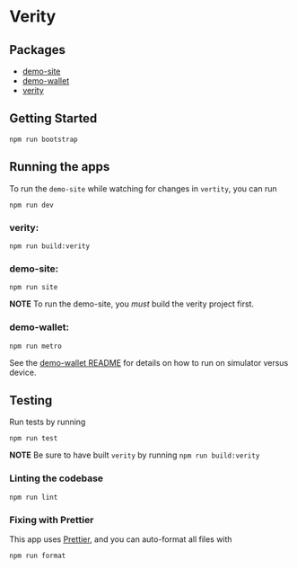 # Verity

## Packages

- [demo-site](./packages/demo-site)
- [demo-wallet](./packages/demo-wallet)
- [verity](./packages/verity)

## Getting Started

```
npm run bootstrap
```

## Running the apps

To run the `demo-site` while watching for changes in `vertity`, you can run

```
npm run dev
```

### verity:

```
npm run build:verity
```

### demo-site:

```
npm run site
```

**NOTE** To run the demo-site, you _must_ build the verity project first.

### demo-wallet:

```
npm run metro
```

See the [demo-wallet README](https://github.com/centrehq/demo-site/blob/main/packages/demo-wallet/README.md) for details on how to run on simulator versus device.

## Testing

Run tests by running

```
npm run test
```

**NOTE** Be sure to have built `verity` by running `npm run build:verity`

### Linting the codebase

```
npm run lint
```

### Fixing with Prettier

This app uses [Prettier](https://prettier.io), and you can auto-format all files with

```
npm run format
```
